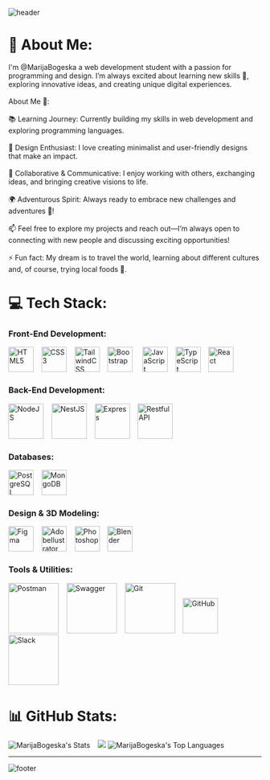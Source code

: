 ![header](https://capsule-render.vercel.app/api?type=waving&height=270&color=03045e&text=Full-Stack%20Web%20Developer&section=header&reversal=false&fontColor=FFF&animation=fadeIn&fontSize=40&textBg=false)

# 💫 About Me:
I'm @MarijaBogeska a web development student with a passion for programming and design. I’m always excited about learning new skills 🌱, exploring innovative ideas, and creating unique digital experiences.<br><br>About Me 🌟:<br><br>📚 Learning Journey: Currently building my skills in web development and exploring programming languages.<br><br>🎨 Design Enthusiast: I love creating minimalist and user-friendly designs that make an impact.<br><br>🤝 Collaborative & Communicative: I enjoy working with others, exchanging ideas, and bringing creative visions to life.<br><br>🌍 Adventurous Spirit: Always ready to embrace new challenges and adventures 🚀!<br><br>📫 Feel free to explore my projects and reach out—I’m always open to connecting with new people and discussing exciting opportunities!<br><br>⚡ Fun fact: My dream is to travel the world, learning about different cultures and, of course, trying local foods 🍜.


# 💻 Tech Stack:
### Front-End Development:
<p>
<img src="https://cdn.jsdelivr.net/gh/devicons/devicon@latest/icons/html5/html5-original.svg" width="50" height="50" alt="HTML5" title="HTML-HyperText Markup Language" />&nbsp;&nbsp;&nbsp;
<img src="https://cdn.jsdelivr.net/gh/devicons/devicon@latest/icons/css3/css3-original.svg" width="50" height="50" alt="CSS3" title="CSS3-Cascading Style Sheets"/>&nbsp;&nbsp;&nbsp;
<img src="https://cdn.jsdelivr.net/gh/devicons/devicon@latest/icons/tailwindcss/tailwindcss-original.svg" width="50" height="50" alt="TailwindCSS" title="TailwindCSS" />&nbsp;&nbsp;&nbsp;
<img src="https://cdn.jsdelivr.net/gh/devicons/devicon@latest/icons/bootstrap/bootstrap-original.svg"  width="50" height="50" alt="Bootstrap" title="Bootstrap CSS"/> &nbsp;&nbsp;&nbsp;
<img src="https://cdn.jsdelivr.net/gh/devicons/devicon@latest/icons/javascript/javascript-plain.svg"  width="50" height="50" alt="JavaScript" title="JavaScript-programming language" />&nbsp;&nbsp;&nbsp;
<img src="https://cdn.jsdelivr.net/gh/devicons/devicon@latest/icons/typescript/typescript-plain.svg" width="50" height="50" alt="TypeScript" title="TypeScript-typed programming language of JS" />&nbsp;&nbsp;&nbsp;
<img src="https://cdn.jsdelivr.net/gh/devicons/devicon@latest/icons/react/react-original.svg" width="50" height="50" alt="React"  title="React-JavaScript library"/>&nbsp;&nbsp;&nbsp;
</p>

### Back-End Development:
<p>
<img src="https://cdn.jsdelivr.net/gh/devicons/devicon@latest/icons/nodejs/nodejs-original-wordmark.svg"  width="70" height="70" alt="NodeJS" title="NodeJS-JavaScript runtime environment"/>&nbsp;&nbsp;&nbsp;
<img src="https://cdn.jsdelivr.net/gh/devicons/devicon@latest/icons/nestjs/nestjs-original-wordmark.svg"  width="70" height="70" alt="NestJS" title="NestJS-Node.js framework"/>&nbsp;&nbsp;&nbsp;
<img src="https://cdn.jsdelivr.net/gh/devicons/devicon@latest/icons/express/express-original-wordmark.svg" width="70" height="70" alt="Express" title="Express-Node.js framework"/>&nbsp;&nbsp;&nbsp;
<img src="https://uxwing.com/wp-content/themes/uxwing/download/web-app-development/rest-api-icon.png"  width="70" height="70" alt="Restful API" title="Restful API-application programming interface"/>
</p>

### Databases:
<p>
<img src="https://cdn.jsdelivr.net/gh/devicons/devicon@latest/icons/postgresql/postgresql-original-wordmark.svg"  width="50" height="50" alt="PostgreSQL" title="PostgreSQL" />&nbsp;&nbsp;&nbsp;
<img src="https://cdn.jsdelivr.net/gh/devicons/devicon@latest/icons/mongodb/mongodb-original-wordmark.svg"  width="50" height="50" alt="MongoDB" title="MongoDB"/>&nbsp;&nbsp;&nbsp;
</p>

### Design & 3D Modeling:
<p>
<img src="https://cdn.jsdelivr.net/gh/devicons/devicon@latest/icons/figma/figma-original.svg"  width="50" height="50" alt="Figma" title="Figma" />&nbsp;&nbsp;&nbsp;
<img src="https://cdn.jsdelivr.net/gh/devicons/devicon@latest/icons/illustrator/illustrator-original.svg" width="50" height="50" alt="AdobeIlustrator"  title="AdobeIlustrator"/>&nbsp;&nbsp;&nbsp;
<img src="https://cdn.jsdelivr.net/gh/devicons/devicon@latest/icons/photoshop/photoshop-original.svg" width="50" height="50" alt="Photoshop" title="Photoshop" />&nbsp;&nbsp;&nbsp;
<img src="https://cdn.jsdelivr.net/gh/devicons/devicon@latest/icons/blender/blender-original.svg"  width="50" height="50" alt="Blender" title="Blender"/>&nbsp;&nbsp;&nbsp;
</p>

### Tools & Utilities:
<p>
<img src="https://cdn.jsdelivr.net/gh/devicons/devicon@latest/icons/postman/postman-original-wordmark.svg"  width="100" height="100" alt="Postman" title="Postman"/>&nbsp;&nbsp;&nbsp;
<img src="https://cdn.jsdelivr.net/gh/devicons/devicon@latest/icons/swagger/swagger-original-wordmark.svg" width="100" height="100" alt="Swagger" title="Swagger-API documentation"/>&nbsp;&nbsp;&nbsp;
<img src="https://cdn.jsdelivr.net/gh/devicons/devicon@latest/icons/git/git-original-wordmark.svg"   width="100" height="100" alt="Git" title="Git" />&nbsp;&nbsp;&nbsp;
<img src="https://cdn.jsdelivr.net/gh/devicons/devicon@latest/icons/github/github-original-wordmark.svg" width="70" height="70" alt="GitHub" title="GitHub" />&nbsp;&nbsp;&nbsp;
<img src="https://cdn.jsdelivr.net/gh/devicons/devicon@latest/icons/slack/slack-original-wordmark.svg" width="100" height="100" alt="Slack"  title="Slack"/>&nbsp;&nbsp;&nbsp;
</p>

# 📊 GitHub Stats:
![MarijaBogeska's Stats](https://github-readme-stats.vercel.app/api?username=MarijaBogeska&theme=algolia&show_icons=true&hide_border=false&count_private=true)&nbsp;&nbsp;&nbsp;
![](https://nirzak-streak-stats.vercel.app/?user=MarijaBogeska&theme=algolia&show_border=false)
![MarijaBogeska's Top Languages](https://github-readme-stats.vercel.app/api/top-langs/?username=MarijaBogeska&theme=algolia&show_icons=true&hide_border=false&layout=compact)

---

![footer](https://capsule-render.vercel.app/api?type=waving&height=270&color=03045e&text=Let’s%20collaborate%20and%20learn%20together!&section=footer&reversal=false&fontColor=FFF&animation=fadeIn&fontSize=40&textBg=false)
